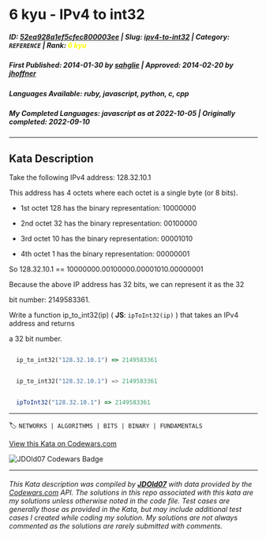 # 6 kyu - IPv4 to int32

##### **ID**: [52ea928a1ef5cfec800003ee](https://www.codewars.com/kata/52ea928a1ef5cfec800003ee) | **Slug**: [ipv4-to-int32](https://www.codewars.com/kata/52ea928a1ef5cfec800003ee) | **Category**: `REFERENCE` | **Rank**: <span style="color:yellow">6 kyu</span>

##### **First Published**: 2014-01-30 ***by*** [sahglie](https://www.codewars.com/users/sahglie) | **Approved**: 2014-02-20 ***by*** [jhoffner](https://www.codewars.com/users/jhoffner)

##### **Languages Available**: ruby, javascript, python, c, cpp

##### **My Completed Languages**: javascript ***as at*** 2022-10-05 | **Originally completed**: 2022-09-10

---

## Kata Description


Take the following IPv4 address:  128.32.10.1

This address has 4 octets where each octet is a single byte (or 8 bits).



* 1st octet 128 has the binary representation: 10000000

* 2nd octet 32 has the binary representation: 00100000

* 3rd octet 10 has the binary representation: 00001010

* 4th octet 1 has the binary representation: 00000001



So 128.32.10.1 == 10000000.00100000.00001010.00000001



Because the above IP address has 32 bits, we can represent it as the 32

bit number: 2149583361.



Write a function ip_to_int32(ip) ( **JS**: `ipToInt32(ip)` ) that takes an IPv4 address and returns

a 32 bit number.



```ruby

  ip_to_int32("128.32.10.1") => 2149583361

```

```python

  ip_to_int32("128.32.10.1") => 2149583361

```

```javascript

  ipToInt32("128.32.10.1") => 2149583361

```





---


🏷 `NETWORKS | ALGORITHMS | BITS | BINARY | FUNDAMENTALS`


[View this Kata on Codewars.com](https://www.codewars.com/kata/52ea928a1ef5cfec800003ee)

![](https://www.codewars.com/users/jdold07/badges/large "JDOld07 Codewars Badge")

---

###### *This Kata description was compiled by [**JDOld07**](https://tpstech.dev) with data provided by the [Codewars.com](https://www.codewars.com) API.  The solutions in this repo associated with this kata are my solutions unless otherwise noted in the code file.  Test cases are generally those as provided in the Kata, but may include additional test cases I created while coding my solution.  My solutions are not always commented as the solutions are rarely submitted with comments.*
